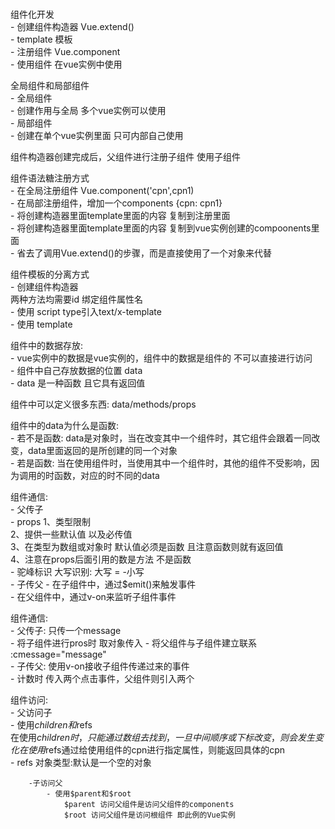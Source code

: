 #  

组件化开发  
        - 创建组件构造器 Vue.extend()  
            - template 模板  
        - 注册组件 Vue.component  
        - 使用组件 在vue实例中使用  

全局组件和局部组件  
        - 全局组件  
            - 创建作用与全局
                多个vue实例可以使用  
        - 局部组件  
            - 创建在单个vue实例里面
                只可内部自己使用  

组件构造器创建完成后，父组件进行注册子组件 使用子组件  

组件语法糖注册方式  
                - 在全局注册组件 Vue.component('cpn',cpn1)  
                - 在局部注册组件，增加一个components {cpn: cpn1}  
                - 将创建构造器里面template里面的内容 复制到注册里面  
                - 将创建构造器里面template里面的内容 复制到vue实例创建的compoonents里面  
                -  省去了调用Vue.extend()的步骤，而是直接使用了一个对象来代替  

组件模板的分离方式  
        - 创建组件构造器  
            两种方法均需要id 绑定组件属性名  
            - 使用 script type引入text/x-template  
            - 使用 template  

组件中的数据存放:  
            - vue实例中的数据是vue实例的，组件中的数据是组件的 不可以直接进行访问  
            - 组件中自己存放数据的位置 data  
            - data 是一种函数 且它具有返回值  

组件中可以定义很多东西: data/methods/props  

组件中的data为什么是函数:  
            - 若不是函数: data是对象时，当在改变其中一个组件时，其它组件会跟着一同改变，data里面返回的是所创建的同一个对象  
            - 若是函数: 当在使用组件时，当使用其中一个组件时，其他的组件不受影响，因为调用的时函数，对应的时不同的data  

组件通信:  
    - 父传子  
        - props 1、类型限制  
                2、提供一些默认值 以及必传值  
                3、在类型为数组或对象时 默认值必须是函数 且注意函数则就有返回值  
                4、注意在props后面引用的数是方法 不是函数  
                - 驼峰标识 大写识别: 大写 = -小写  
    - 子传父
        - 在子组件中，通过$emit()来触发事件  
        - 在父组件中，通过v-on来监听子组件事件  

组件通信:  
        - 父传子: 只传一个message  
                    - 将子组件进行pros时 取对象传入
                    - 将父组件与子组件建立联系 :cmessage="message"  
        - 子传父: 使用v-on接收子组件传递过来的事件  
                    - 计数时 传入两个点击事件，父组件则引入两个  

组件访问:  
        - 父访问子  
            - 使用$children和$refs  
            在使用$children时，只能通过数组去找到，一旦中间顺序或下标改变，则会发生变化  
            在使用$refs通过给使用组件的cpn进行指定属性，则能返回具体的cpn  
            - refs 对象类型:默认是一个空的对象

        -子访问父  
            - 使用$parent和$root  
                $parent 访问父组件是访问父组件的components  
                $root 访问父组件是访问根组件 即此例的Vue实例  
